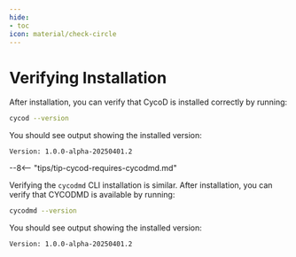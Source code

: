 ```yaml
---
hide:
- toc
icon: material/check-circle
---
```


# Verifying Installation

After installation, you can verify that CycoD is installed correctly by running:

```bash
cycod --version
```

You should see output showing the installed version:

```
Version: 1.0.0-alpha-20250401.2
```

--8<-- "tips/tip-cycod-requires-cycodmd.md"

Verifying the `cycodmd` CLI installation is similar. After installation, you can verify that CYCODMD is available by running:

```bash
cycodmd --version
```

You should see output showing the installed version:

```
Version: 1.0.0-alpha-20250401.2
```
